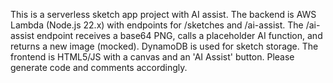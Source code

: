 <!-- Use this file to provide workspace-specific custom instructions to Copilot. For more details, visit https://code.visualstudio.com/docs/copilot/copilot-customization#_use-a-githubcopilotinstructionsmd-file -->

This is a serverless sketch app project with AI assist. The backend is AWS Lambda (Node.js 22.x) with endpoints for /sketches and /ai-assist. The /ai-assist endpoint receives a base64 PNG, calls a placeholder AI function, and returns a new image (mocked). DynamoDB is used for sketch storage. The frontend is HTML5/JS with a canvas and an 'AI Assist' button. Please generate code and comments accordingly.
